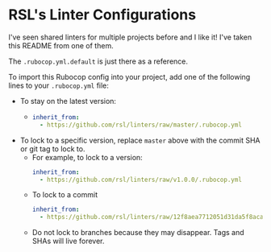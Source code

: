 # RSL's Linter Configurations

I've seen shared linters for multiple projects before and I like it! I've taken this README from one of them.

The `.rubocop.yml.default` is just there as a reference.

To import this Rubocop config into your project, add one of the following lines to your `.rubocop.yml` file:

- To stay on the latest version:
  - ```yaml
    inherit_from:
      - https://github.com/rsl/linters/raw/master/.rubocop.yml
    ```
- To lock to a specific version, replace `master` above with the commit SHA or git tag to lock to.
  - For example, to lock to a version:
    ```yaml
    inherit_from:
      - https://github.com/rsl/linters/raw/v1.0.0/.rubocop.yml
    ```
  - To lock to a commit
    ```yaml
    inherit_from:
      - https://github.com/rsl/linters/raw/12f8aea7712051d31da5f8aca5cdbb2482e1a49e/.rubocop.yml
    ```
  - Do not lock to branches because they may disappear. Tags and SHAs will live forever.